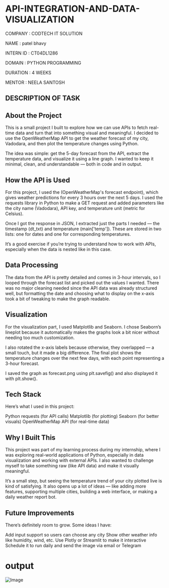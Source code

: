 # API-INTEGRATION-AND-DATA-VISUALIZATION

COMPANY : CODTECH IT SOLUTION

NAME : patel bhavy

INTERN ID : CT04DL1286

DOMAIN : PYTHON PROGRAMMING

DURATION : 4 WEEKS

MENTOR : NEELA SANTOSH

## DESCRIPTION OF TASK

## About the Project

This is a small project I built to explore how we can use APIs to fetch real-time data and turn that into something visual and meaningful. I decided to use the OpenWeatherMap API to get the weather forecast of my city, Vadodara, and then plot the temperature changes using Python.

The idea was simple: get the 5-day forecast from the API, extract the temperature data, and visualize it using a line graph. I wanted to keep it minimal, clean, and understandable — both in code and in output.

## How the API is Used

For this project, I used the (OpenWeatherMap's forecast endpoint), which gives weather predictions for every 3 hours over the next 5 days. I used the requests library in Python to make a GET request and added parameters like the city name (Vadodara), API key, and temperature unit (metric for Celsius).

Once I got the response in JSON, I extracted just the parts I needed — the timestamp (dt_txt) and temperature (main['temp']). These are stored in two lists: one for dates and one for corresponding temperatures.

It’s a good exercise if you’re trying to understand how to work with APIs, especially when the data is nested like in this case.

## Data Processing

The data from the API is pretty detailed and comes in 3-hour intervals, so I looped through the forecast list and picked out the values I wanted. There was no major cleaning needed since the API data was already structured well, but formatting the date and choosing what to display on the x-axis took a bit of tweaking to make the graph readable.

## Visualization

For the visualization part, I used Matplotlib and Seaborn. I chose Seaborn’s lineplot because it automatically makes the graphs look a bit nicer without needing too much customization.

I also rotated the x-axis labels because otherwise, they overlapped — a small touch, but it made a big difference. The final plot shows the temperature changes over the next few days, with each point representing a 3-hour forecast.

I saved the graph as forecast.png using plt.savefig() and also displayed it with plt.show().

## Tech Stack

Here’s what I used in this project:

Python
requests (for API calls)
Matplotlib (for plotting)
Seaborn (for better visuals)
OpenWeatherMap API (for real-time data)

## Why I Built This

This project was part of my learning process during my internship, where I was exploring real-world applications of Python, especially in data visualization and working with external APIs. I also wanted to challenge myself to take something raw (like API data) and make it visually meaningful.

It’s a small step, but seeing the temperature trend of your city plotted live is kind of satisfying. It also opens up a lot of ideas — like adding more features, supporting multiple cities, building a web interface, or making a daily weather report bot.

## Future Improvements

There’s definitely room to grow. Some ideas I have:

Add input support so users can choose any city
Show other weather info like humidity, wind, etc.
Use Plotly or Streamlit to make it interactive
Schedule it to run daily and send the image via email or Telegram

# output

![Image](https://github.com/user-attachments/assets/471e0fb1-1c65-47de-8d15-b6fc01e3fe25)
